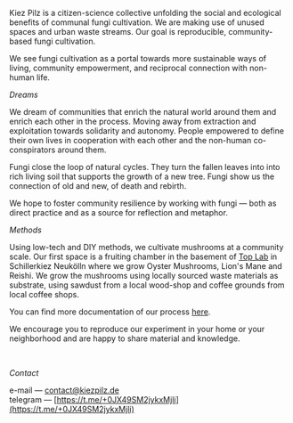 Kiez Pilz is a citizen-science collective unfolding the social and ecological benefits of communal fungi cultivation. We are making use of unused spaces and urban waste streams. Our goal is reproducible, community-based fungi cultivation.

We see fungi cultivation as a portal towards more sustainable ways of living, community empowerment, and reciprocal connection with non-human life.


*Dreams*

We dream of communities that enrich the natural world around them and enrich each other in the process. Moving away from extraction and exploitation towards solidarity and autonomy. People empowered to define their own lives in cooperation with each other and the non-human co-conspirators around them.

Fungi close the loop of natural cycles. They turn the fallen leaves into into rich living soil that supports the growth of a new tree. Fungi show us the connection of old and new, of death and rebirth.

We hope to foster community resilience by working with fungi — both as direct practice and as a source for reflection and metaphor.

*Methods*

Using low-tech and DIY methods, we cultivate mushrooms at a community scale. Our first space is a fruiting chamber in the basement of <a href="http://www.top-ev.de/">Top Lab</a> in Schillerkiez Neukölln where we grow Oyster Mushrooms, Lion's Mane and Reishi. We grow the mushrooms using locally sourced waste materials as substrate, using sawdust from a local wood-shop and coffee grounds from local coffee shops.
            
You can find more documentation of our process [here](https://hyphalfusion.network/tag/kiezpilz).
 
We encourage you to reproduce our experiment in your home or your neighborhood and are happy to share material and knowledge.

<br/>

*Contact*

e-mail &mdash; [contact@kiezpilz.de](mailto:contact@kiezpilz.de) <br/>
telegram &mdash; [https://t.me/+0JX49SM2jykxMjli](https://t.me/+0JX49SM2jykxMjli)